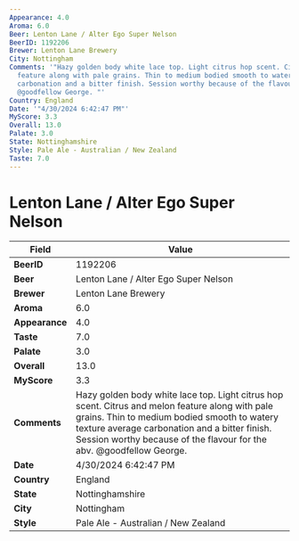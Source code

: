```yaml
---
Appearance: 4.0
Aroma: 6.0
Beer: Lenton Lane / Alter Ego Super Nelson
BeerID: 1192206
Brewer: Lenton Lane Brewery
City: Nottingham
Comments: '"Hazy golden body white lace top. Light citrus hop scent. Citrus and melon
  feature along with pale grains. Thin to medium bodied smooth to watery texture average
  carbonation and a bitter finish. Session worthy because of the flavour for the abv.
  @goodfellow George. "'
Country: England
Date: '"4/30/2024 6:42:47 PM"'
MyScore: 3.3
Overall: 13.0
Palate: 3.0
State: Nottinghamshire
Style: Pale Ale - Australian / New Zealand
Taste: 7.0
---
```


# Lenton Lane / Alter Ego Super Nelson

| Field         | Value |
|---------------|-------|
| **BeerID** | 1192206 |
| **Beer** | Lenton Lane / Alter Ego Super Nelson |
| **Brewer** | Lenton Lane Brewery |
| **Aroma** | 6.0 |
| **Appearance** | 4.0 |
| **Taste** | 7.0 |
| **Palate** | 3.0 |
| **Overall** | 13.0 |
| **MyScore** | 3.3 |
| **Comments** | Hazy golden body white lace top. Light citrus hop scent. Citrus and melon feature along with pale grains. Thin to medium bodied smooth to watery texture average carbonation and a bitter finish. Session worthy because of the flavour for the abv. @goodfellow George.  |
| **Date** | 4/30/2024 6:42:47 PM |
| **Country** | England |
| **State** | Nottinghamshire |
| **City** | Nottingham |
| **Style** | Pale Ale - Australian / New Zealand |
